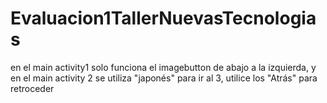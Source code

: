 # Evaluacion1TallerNuevasTecnologias
en el main activity1 solo funciona el imagebutton de abajo a la izquierda, y en el main activity 2 se utiliza "japonés" para ir al 3, utilice los "Atrás" para retroceder
